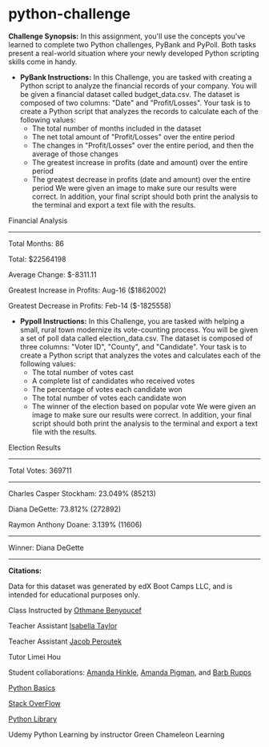 # python-challenge

**Challenge Synopsis:**
In this assignment, you'll use the concepts you've learned to complete two Python challenges, PyBank and PyPoll. Both tasks present a real-world situation where your newly developed Python scripting skills come in handy.

- **PyBank Instructions:**
In this Challenge, you are tasked with creating a Python script to analyze the financial records of your company. You will be given a financial dataset called budget_data.csv. The dataset is composed of two columns: "Date" and "Profit/Losses". Your task is to create a Python script that analyzes the records to calculate each of the following values:
  - The total number of months included in the dataset
  - The net total amount of "Profit/Losses" over the entire period
  - The changes in "Profit/Losses" over the entire period, and then the average of those changes
  - The greatest increase in profits (date and amount) over the entire period
  - The greatest decrease in profits (date and amount) over the entire period
We were given an image to make sure our results were correct. In addition, your final script should both print the analysis to the terminal and export a text file with the results.

Financial Analysis

------------------

Total Months: 86

Total: $22564198

Average Change: $-8311.11

Greatest Increase in Profits: Aug-16 ($1862002)

Greatest Decrease in Profits: Feb-14 ($-1825558)


- **Pypoll Instructions:**
In this Challenge, you are tasked with helping a small, rural town modernize its vote-counting process. You will be given a set of poll data called election_data.csv. The dataset is composed of three columns: "Voter ID", "County", and "Candidate". Your task is to create a Python script that analyzes the votes and calculates each of the following values:
  - The total number of votes cast
  -  A complete list of candidates who received votes
  -  The percentage of votes each candidate won
  -  The total number of votes each candidate won
  -  The winner of the election based on popular vote
We were given an image to make sure our results were correct. In addition, your final script should both print the analysis to the terminal and export a text file with the results.

Election Results

-------------------------

Total Votes: 369711

-------------------------

Charles Casper Stockham: 23.049% (85213)

Diana DeGette: 73.812% (272892)

Raymon Anthony Doane: 3.139% (11606)

-------------------------

Winner: Diana DeGette

-------------------------


**Citations:**

Data for this dataset was generated by edX Boot Camps LLC, and is intended for educational purposes only.

Class Instructed by [Othmane Benyoucef](https://www.linkedin.com/in/othmane-benyoucef-219a8637/)

Teacher Assistant [Isabella Taylor](https://www.linkedin.com/in/isabellajade/)

Teacher Assistant [Jacob Peroutek](https://www.linkedin.com/in/jperoutek/)

Tutor Limei Hou

Student collaborations: [Amanda Hinkle](https://www.linkedin.com/in/amanda-hinkle-9105941b6/), [Amanda Pigman](https://www.linkedin.com/in/amanda-pigman-904558227/), and [Barb Rupps](https://www.linkedin.com/in/barbrupps/)

[Python Basics](https://www.pythoncheatsheet.org/cheatsheet/basics)

[Stack OverFlow](https://stackoverflow.com/)

[Python Library](https://docs.python.org/3/library/)

Udemy Python Learning by instructor Green Chameleon Learning


